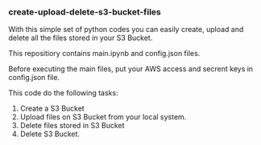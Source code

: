 ### create-upload-delete-s3-bucket-files
With this simple set of python codes you can easily create, upload and delete all the files stored in your S3 Bucket.

This repositiory contains main.ipynb and config.json files. 

Before executing the main files, put your AWS access and secrent keys in config.json file. 

This code do the following tasks: 
1. Create a S3 Bucket 
2. Upload files on S3 Bucket from your local system.
3. Delete files stored in S3 Bucket 
4. Delete S3 Bucket.
